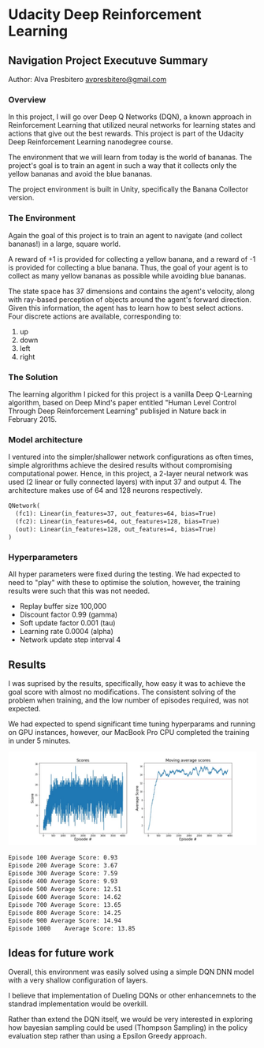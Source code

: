 # Udacity Deep Reinforcement Learning 

## Navigation Project Executuve Summary

Author: Alva Presbitero avpresbitero@gmail.com

### Overview

In this project, I will go over Deep Q Networks (DQN), a known approach in Reinforcement Learning that utilized neural networks for learning states and actions that give out the best rewards. This project is part of the Udacity Deep Reinforcement Learning nanodegree course.

The environment that we will learn from today is the world of bananas. The project's goal is to train an agent in such a way that it collects only the yellow bananas and avoid the blue bananas.

The project environment is built in Unity, specifically the Banana Collector version. 

### The Environment

Again the goal of this project is to train an agent to navigate (and collect bananas!) in a large, square world.

A reward of +1 is provided for collecting a yellow banana, and a reward of -1 is provided for collecting a blue banana. Thus, the goal of your agent is to collect as many yellow bananas as possible while avoiding blue bananas.

The state space has 37 dimensions and contains the agent's velocity, along with ray-based perception of objects around the agent's forward direction. Given this information, the agent has to learn how to best select actions. Four discrete actions are available, corresponding to:

 1. up
 2. down
 3. left
 3. right


### The Solution

The learning algorithm I picked for this project is a vanilla Deep Q-Learning algorithm, based on Deep Mind's paper entitled "Human Level Control Through Deep Reinforcement Learning" publisjed in Nature back in February 2015. 


### Model architecture

I ventured into the simpler/shallower network configurations as often times, simple algrorithms achieve the desired results without compromising computational power. Hence, in this project, a 2-layer neural network was used (2 linear or fully connected layers) with input 37 and output 4. The architecture makes use of 64 and 128 neurons respectively.

```
QNetwork(
  (fc1): Linear(in_features=37, out_features=64, bias=True)
  (fc2): Linear(in_features=64, out_features=128, bias=True)
  (out): Linear(in_features=128, out_features=4, bias=True)
)
```

### Hyperparameters

All hyper parameters were fixed during the testing. We had expected to need to "play" with these to optimise the solution, however, the training results were such that this was not needed. 

* Replay buffer size 100,000 
* Discount factor 0.99 (gamma)
* Soft update factor 0.001 (tau)
* Learning rate 0.0004 (alpha)
* Network update step interval 4

## Results

I was suprised by the results, specifically, how easy it was to achieve the goal score with almost no modifications. The consistent solving of the problem when training, and the low number of episodes required, was not expected. 

We had expected to spend significant time tuning hyperparams and running on GPU instances, however, our MacBook Pro CPU completed the training in under 5 minutes.

![plot](dqn.jpg)


```
Episode 100	Average Score: 0.93
Episode 200	Average Score: 3.67
Episode 300	Average Score: 7.59
Episode 400	Average Score: 9.93
Episode 500	Average Score: 12.51
Episode 600	Average Score: 14.62
Episode 700	Average Score: 13.65
Episode 800	Average Score: 14.25
Episode 900	Average Score: 14.94
Episode 1000	Average Score: 13.85
```

## Ideas for future work

Overall, this environment was easily solved using a simple DQN DNN model with a very shallow configuration of layers. 

I believe that implementation of Dueling DQNs or other enhancemnets to the standrad implementation would be overkill. 

Rather than extend the DQN itself, we would be very interested in exploring how bayesian sampling could be used (Thompson Sampling) in the policy evaluation step rather than using a Epsilon Greedy approach. 


